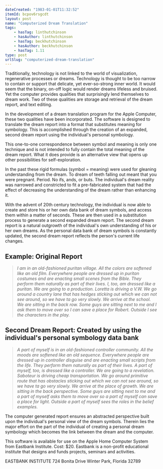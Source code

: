 ```yaml
---
dateCreated: "1983-01-01T11:32:52"
itemId: bcpov6rsgcdt
layout: post
name: "Computerized Dream Translation"
tags:
    - hasTag: linthutchinson
    - hasAuthor: linthutchinson
    - hasTag: beckhutchinson
    - hasAuthor: beckhutchinson
    - hasTag: 1.11
type: post
urlSlug: "computerized-dream-translation"
---
```


Traditionally, technology is not linked to the world of visualization, regenerative processes or dreams. Technology is thought to be too narrow to contain or support that delicate, yet ever-so-strong inner world. It would seem that the binary, on-off logic would render dreams lifeless and bruised. Yet the computer provides qualities that surprisingly lend themselves to dream work. Two of these qualities are storage and retrieval of the dream report, and text editing.

In the development of a dream translation program for the Apple Computer, these two qualities have been incorporated. The software is designed to translate the dream report into a format that substitutes meaning for symbology. This is accomplished through the creation of an expanded, second dream report using the individual's personal symbology.

This one-to-one correspondence between symbol and meaning is only one technique and is not intended to fully contain the total meaning of the dream report. What it does provide is an alternative view that opens up other possibilities for self-exploration.

In the past these rigid formulas (symbol = meaning) were used for gleaning understanding from the dream. To dream of teeth falling out meant that you were pregnant. Period. No ifs, ands, or buts. The individual's dream reality was narrowed and constricted to fit a pre-fabricated system that had the effect of decreasing the understanding of the dream rather than enhancing it.

With the advent of 20th century technology, the individual is now able to create and store his or her own data bank of dream symbols, and access them within a matter of seconds. These are then used in a substitution process to generate a second expanded dream report. The second dream report is a natural outgrowth of the individual's own understanding of his or her own dreams. As the personal data bank of dream symbols is constantly updated, the second dream report reflects the person's current life changes.

## Example: Original Report

> _I am in an old-fashioned puritan village. All the colors are softened like an old film. Everywhere people are dressed up in puritan costumes and are enacting small scenes from the Bible. They perform them naturally as part of their lives. I, too, am dressed like a puritan. We are going to a production. Loretta is driving a V.W. We go around a country lane that has hedges sticking out which we can not see around, so we have ta go very slowly. We arrive at the school. We are sitting in the back row. Some guys are sitting next to me and I ask them to move over so I can save a place for Robert. Outside I see the characters in the play._

## Second Dream Report: Created by using the individual's personal symbology data bank

> _A part of myself is in an old-fashioned controller community. All the moods are softened like an old sequence. Everywhere people are dressed up in controller disguise and are enacting small scripts from the life. They perform them naturally as part of their lives. A part of myself, too, is dressed like a controller. We are going to a revelation. Saboteur is driving cheap transportation. We go around primitive route that has obstacles sticking out which we can not see around, so we have ta go very slowly. We arrive at the place of growth. We are sitting in the back perspective. Some guys are sitting next to me and a part of myself asks them to move over so a part of myself can save a place for light. Outside a part of myself sees the roles in the belief examples._

The computer generated report ensures an abstracted perspective built upon the individual's personal view of the dream symbols. Therein lies the major effort on the part of the individual of creating a personal dream symbology which becomes the link between the dream and the computer.

This software is available for use on the Apple Home Computer System from Eastbank Institute. Cost: $20. Eastbank is a non-profit educational institute that designs and funds projects, seminars and activities.

EASTBANK INSTITUTE
724 Bonita Drive
Winter Park, Florida 32789
